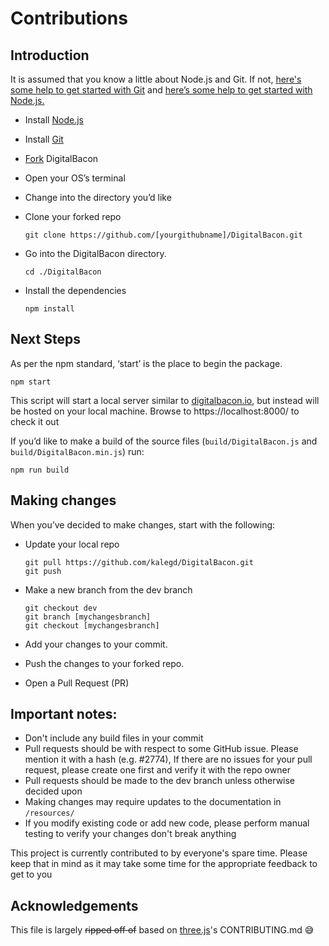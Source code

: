 # Contributions
## Introduction

It is assumed that you know a little about Node.js and Git. If not, [here's some help to get started with Git](https://help.github.com/en/github/using-git) and [here’s some help to get started with Node.js.](https://nodejs.org/en/docs/guides/getting-started-guide/)

* Install [Node.js](https://nodejs.org/)
* Install [Git](https://git-scm.com/)
* [Fork](https://help.github.com/en/github/getting-started-with-github/fork-a-repo) DigitalBacon
* Open your OS’s terminal
* Change into the directory you’d like
* Clone your forked repo

      git clone https://github.com/[yourgithubname]/DigitalBacon.git

* Go into the DigitalBacon directory.

      cd ./DigitalBacon

* Install the dependencies

      npm install

## Next Steps

As per the npm standard, ‘start’ is the place to begin the package.

    npm start

This script will start a local server similar to [digitalbacon.io](https://digitalbacon.io/), but instead will be hosted on your local machine. Browse to https://localhost:8000/ to check it out

If you’d like to make a build of the source files (`build/DigitalBacon.js` and `build/DigitalBacon.min.js`) run:

    npm run build

## Making changes

When you’ve decided to make changes, start with the following:

* Update your local repo

      git pull https://github.com/kalegd/DigitalBacon.git
      git push

* Make a new branch from the dev branch

      git checkout dev
      git branch [mychangesbranch]
      git checkout [mychangesbranch]

* Add your changes to your commit.
* Push the changes to your forked repo.
* Open a Pull Request (PR)

## Important notes:

* Don't include any build files in your commit
* Pull requests should be with respect to some GitHub issue. Please mention it with a hash (e.g. #2774), If there are no issues for your pull request, please create one first and verify it with the repo owner
* Pull requests should be made to the dev branch unless otherwise decided upon
* Making changes may require updates to the documentation in `/resources/`
* If you modify existing code or add new code, please perform manual testing to verify your changes don't break anything

This project is currently contributed to by everyone's spare time. Please keep that in mind as it may take some time for the appropriate feedback to get to you

## Acknowledgements
This file is largely ~~ripped off of~~ based on [three.js](https://github.com/mrdoob/three.js)'s CONTRIBUTING.md 😅
